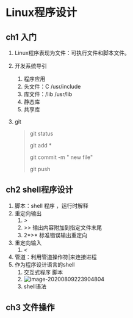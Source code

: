 # Linux程序设计

## ch1 入门

1. Linux程序表现为文件：可执行文件和脚本文件。

2. 开发系统导引
   1. 程序应用
   2. 头文件：C /usr/include
   3. 库文件：/lib  /usr/lib
   4. 静态库
   5. 共享库
   
3. git

   > git status
   >
   > git add *
   >
   > git commit -m " new file"
   >
   > git push




## ch2 shell程序设计

1. 脚本：shell 程序 ，运行时解释
2. 重定向输出
   1. *>*
   2. *>>* 输出内容附加到指定文件末尾
   3. 2*>* 标准错误输出重定向
3. 重定向输入
   1. *<*
4. 管道：利用管道操作符|来连接进程
5. 作为程序设计语言的shell
   1. 交互式程序 脚本
   2. ![image-20200809223904804](E:\future\c++\Linux\image-20200809223904804.png)
   3. shell语法



## ch3 文件操作

